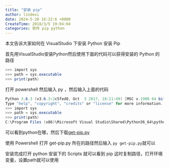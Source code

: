 ```yaml
---
title: "安装 pip"
author: lindexi
date: 2024-5-20 16:22:6 +0800
CreateTime: 2018/3/5 19:04:04
categories: 软件 pip python
---
```


本文告诉大家如何在 VisualStudio 下安装 Python 安装 Pip

<!--more-->


<!-- CreateTime:2018/3/5 19:04:04 -->

<!-- csdn -->

<!-- 标签：软件，pip，python -->

首先用VisualStudio安装Python然后使用下面的代码可以获得安装的 Python 的路径

```csharp
>>> import sys
>>> path = sys.executable
>>> print(path)
```

打开 powershell 然后输入 py ，然后输入上面的代码

```csharp
Python 3.6.3 (v3.6.3:2c5fed8, Oct  3 2017, 18:11:49) [MSC v.1900 64 bit (AMD64)] on win32
Type "help", "copyright", "credits" or "license" for more information.
>>> import sys
>>> path = sys.executable
>>> print(path)
C:\Program Files (x86)\Microsoft Visual Studio\Shared\Python36_64\python.exe
```

可以看到python在哪，然后下载[get-pip.py](https://bootstrap.pypa.io/get-pip.py)

使用 Powershell 打开 get-pip.py 所在的路径然后输入 `py get-pip.py`就可以

安装完成打开 python 安装下的 Scripts 就可以看到 pip 这时复制路径，打开环境变量，设置path就可以使用

